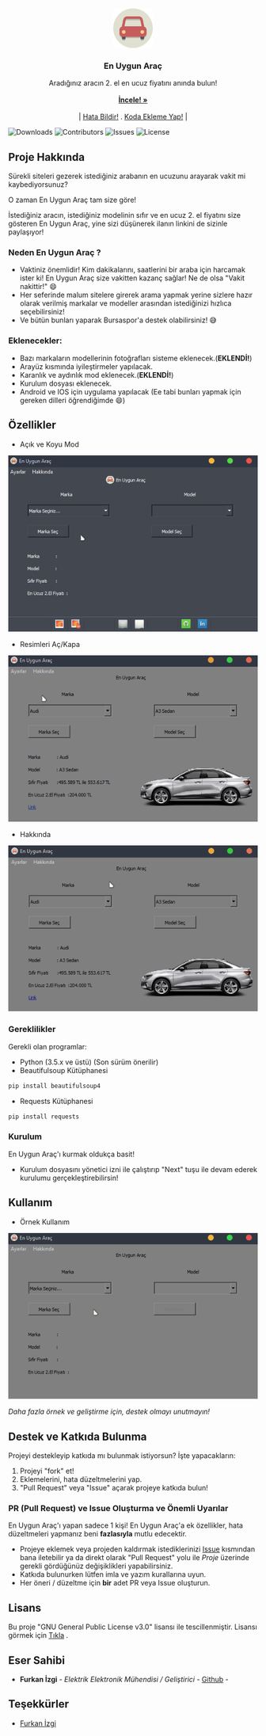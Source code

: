 <br/>
<p align="center">
  <a href="https://github.com/Furkan-izgi/En Uygun Araç">
    <img src="assets/app.svg" alt="Logo" width="80" height="80">
  </a>

  <h3 align="center">En Uygun Araç</h3>

  <p align="center">
    Aradığınız aracın 2. el en ucuz fiyatını anında bulun!
    <br/>
    <br/>
    <a href="https://github.com/Furkan-izgi/EnUygunArac"><strong>İncele! »</strong></a>
    <br/>
    <br/>
    |
    <a href="https://github.com/Furkan-izgi/EnUygunArac/issues">Hata Bildir!</a>
    .
    <a href="https://github.com/Furkan-izgi/EnUygunArac/issues">Koda Ekleme Yap!</a>
    |
  </p>
</p>

![Downloads](https://img.shields.io/github/downloads/Furkan-izgi/EnUygunArac/total) ![Contributors](https://img.shields.io/github/contributors/Furkan-izgi/EnUygunArac?color=dark-green) ![Issues](https://img.shields.io/github/issues/Furkan-izgi/EnUygunArac) ![License](https://img.shields.io/github/license/Furkan-izgi/EnUygunArac)

## Proje Hakkında

Sürekli siteleri gezerek istediğiniz arabanın en ucuzunu arayarak vakit mi kaybediyorsunuz? 

O zaman En Uygun Araç tam size göre!

İstediğiniz aracın, istediğiniz modelinin sıfır ve en ucuz 2. el fiyatını size gösteren En Uygun Araç, yine sizi düşünerek ilanın linkini de sizinle paylaşıyor!

### Neden En Uygun Araç ?

* Vaktiniz önemlidir! Kim dakikalarını, saatlerini bir araba için harcamak ister ki! En Uygun Araç size vakitten kazanç sağlar! 
Ne de olsa "Vakit nakittir!" :smile:
* Her seferinde malum sitelere girerek arama yapmak yerine sizlere hazır olarak verilmiş markalar ve modeller arasından istediğinizi hızlıca seçebilirsiniz!
* Ve bütün bunları yaparak Bursaspor'a destek olabilirsiniz! :sweat_smile:

### Eklenecekler:
* Bazı markaların modellerinin fotoğrafları sisteme eklenecek.(**EKLENDİ!**)
* Arayüz kısmında iyileştirmeler yapılacak.
* Karanlık ve aydınlık mod eklenecek.(**EKLENDİ!**)
* Kurulum dosyası eklenecek.
* Android ve IOS için uygulama yapılacak (Ee tabi bunları yapmak için gereken dilleri öğrendiğimde :smile:)

## Özellikler
* Açık ve Koyu Mod

![Screen Shot](assets/readme/temalar.gif)

* Resimleri Aç/Kapa

![Screen Shot](assets/readme/resim-ac-kapa.gif)

* Hakkında

![Screen Shot](assets/readme/hakkinda.gif)


### Gereklilikler

Gerekli olan programlar:

* Python (3.5.x ve üstü) (Son sürüm önerilir)
* Beautifulsoup Kütüphanesi
```sh
pip install beautifulsoup4
```
* Requests Kütüphanesi
```sh
pip install requests
```

### Kurulum
En Uygun Araç'ı kurmak oldukça basit!
* Kurulum dosyasını yönetici izni ile çalıştırıp "Next" tuşu ile devam ederek kurulumu gerçekleştirebilirsin!

## Kullanım
* Örnek Kullanım

![Screen Shot](assets/readme/marka-model-sec.gif)

_Daha fazla örnek ve geliştirme için, destek olmayı unutmayın!_

## Destek ve Katkıda Bulunma

Projeyi destekleyip katkıda mı bulunmak istiyorsun? İşte yapacakların:

1. Projeyi "fork" et!
2. Eklemelerini, hata düzeltmelerini yap.
3. "Pull Request" veya "Issue" açarak projeye katkıda bulun!


### PR (Pull Request) ve Issue Oluşturma ve Önemli Uyarılar

En Uygun Araç'ı yapan sadece 1 kişi! En Uygun Araç'a ek özellikler, hata düzeltmeleri yapmanız beni **fazlasıyla** mutlu edecektir.
* Projeye eklemek veya projeden kaldırmak istediklerinizi [Issue](https://github.com/Furkan-izgi/EnUygunArac/issues/new) kısmından bana iletebilir ya da direkt olarak "Pull Request" yolu ile *Proje* üzerinde gerekli gördüğünüz değişiklikleri yapabilirsiniz.
* Katkıda bulunurken lütfen imla ve yazım kurallarına uyun.
* Her öneri / düzeltme için **bir** adet PR veya Issue oluşturun.

## Lisans

Bu proje "GNU General Public License v3.0" lisansı ile tescillenmiştir. Lisansı görmek için [Tıkla](https://github.com/Furkan-izgi/EnUygunArac/blob/main/LICENSE.md) .

## Eser Sahibi

* **Furkan İzgi** - *Elektrik Elektronik Mühendisi / Geliştirici* - [Github](https://github.com/Furkan-izgi/) -

## Teşekkürler

* [Furkan İzgi](https://github.com/Furkan-izgi/)
